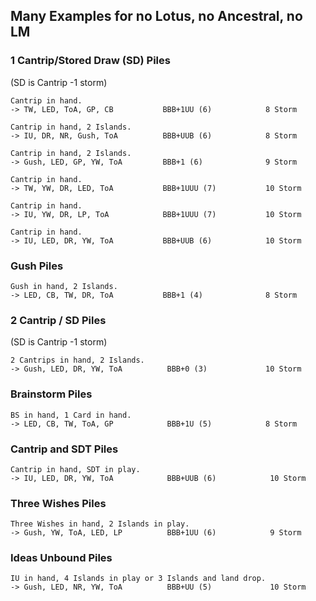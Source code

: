 ## Many Examples for no Lotus, no Ancestral, no LM

### 1 Cantrip/Stored Draw (SD) Piles
(SD is Cantrip -1 storm)

```
Cantrip in hand.
-> TW, LED, ToA, GP, CB           BBB+1UU (6)            8 Storm

Cantrip in hand, 2 Islands.
-> IU, DR, NR, Gush, ToA          BBB+UUB (6)            8 Storm

Cantrip in hand, 2 Islands.
-> Gush, LED, GP, YW, ToA         BBB+1 (6)              9 Storm

Cantrip in hand.
-> TW, YW, DR, LED, ToA           BBB+1UUU (7)           10 Storm

Cantrip in hand.
-> IU, YW, DR, LP, ToA            BBB+1UUU (7)           10 Storm

Cantrip in hand.
-> IU, LED, DR, YW, ToA           BBB+UUB (6)            10 Storm
```

### Gush Piles

```
Gush in hand, 2 Islands.
-> LED, CB, TW, DR, ToA           BBB+1 (4)              8 Storm
```

### 2 Cantrip / SD Piles
(SD is Cantrip -1 storm)

```
2 Cantrips in hand, 2 Islands.
-> Gush, LED, DR, YW, ToA          BBB+0 (3)             10 Storm
```

### Brainstorm Piles

```
BS in hand, 1 Card in hand.
-> LED, CB, TW, ToA, GP            BBB+1U (5)            8 Storm
```

### Cantrip and SDT Piles

```
Cantrip in hand, SDT in play.
-> IU, LED, DR, YW, ToA            BBB+UUB (6)            10 Storm
```

### Three Wishes Piles

```
Three Wishes in hand, 2 Islands in play.
-> Gush, YW, ToA, LED, LP          BBB+1UU (6)            9 Storm
```

### Ideas Unbound Piles

```
IU in hand, 4 Islands in play or 3 Islands and land drop.
-> Gush, LED, NR, YW, ToA          BBB+UU (5)             10 Storm
```
